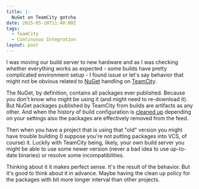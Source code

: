 ```yaml
---
title: |-
  NuGet on TeamCity gotcha
date: 2015-05-10T11:40:00Z
tags:
  - TeamCity
  - Continuous Integration
layout: post
---
```

I was moving our build server to new hardware and as I was checking whether everything works as expected - some builds have pretty complicated environment setup - I found issue or let's say behavior that might not be obvious related to [NuGet][2] handling on [TeamCity][1].

<!-- excerpt -->

The NuGet, by definition, contains all packages ever published. Because you don't know who might be using it (and might need to re-download it). But NuGet packages published by TeamCity from builds are artifacts as any other. And when the history of build configuration is [cleaned up][3] depending on your settings also the packages are effectively removed from the feed. 

Then when you have a project that is using that "old" version you might have trouble building (I suppose you're not putting packages into VCS, of course) it. Luckily with TeamCity being, likely, your own build server you might be able to use some newer version (never a bad idea to use up-to-date binaries) or resolve some incompatibilities.

Thinking about it it makes perfect sense. It's the result of the behavior. But it's good to think about it in advance. Maybe having the clean up policy for the packages with bit more longer interval than other projects. 

[1]: https://www.jetbrains.com/teamcity/
[2]: http://www.nuget.org/
[3]: https://confluence.jetbrains.com/display/TCD9/Clean-Up